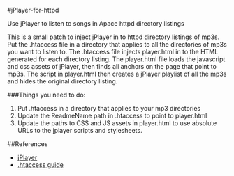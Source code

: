 #jPlayer-for-httpd


Use jPlayer to listen to songs in Apace httpd directory listings

This is a small patch to inject jPlayer in to httpd directory listings of mp3s.
Put the .htaccess file in a directory that applies to all the directories of mp3s you want to listen to.
The .htaccess file injects player.html in to the HTML generated for each directory listing. The player.html
file loads the javascript and css assets of jPlayer, then finds all anchors on the page that point to mp3s.
The script in player.html then creates a jPlayer playlist of all the mp3s and hides the original directory listing.

###Things you need to do:
1.  Put .htaccess in a directory that applies to your mp3 directories
2.  Update the ReadmeName path in .htaccess to point to player.html
3.  Update the paths to CSS and JS assets in player.html to use absolute URLs to the jplayer scripts and stylesheets.

##References

- [jPlayer](https://github.com/happyworm/jPlayer)
- [.htaccess guide](http://perishablepress.com/better-default-directory-views-with-htaccess/)
